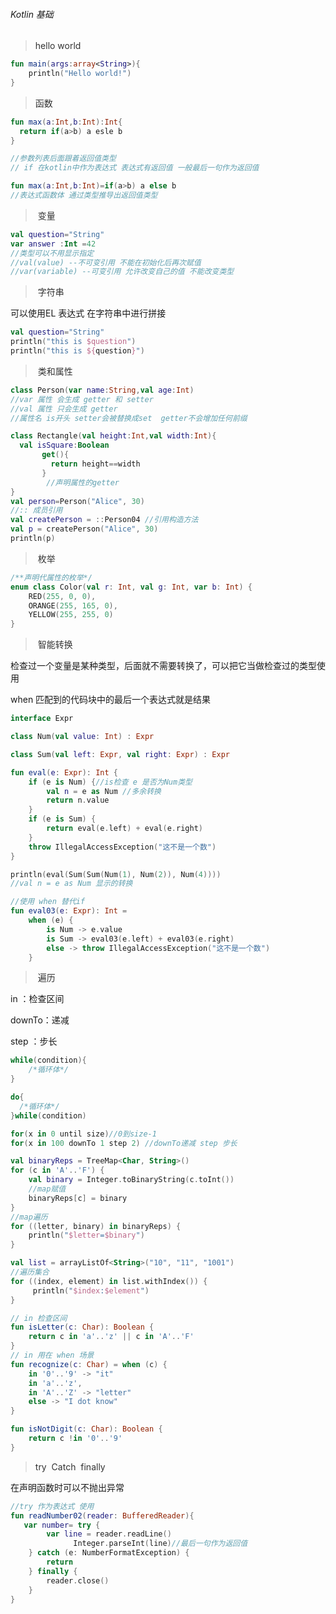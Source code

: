 ###### Kotlin 基础

> <font color=#333333> hello world </font>

```kotlin
fun main(args:array<String>){
	println("Hello world!")
}
```

> <font color=#333333>函数</font>

```kotlin
fun max(a:Int,b:Int):Int{
  return if(a>b) a esle b
}

//参数列表后面跟着返回值类型
// if 在kotlin中作为表达式 表达式有返回值 一般最后一句作为返回值

fun max(a:Int,b:Int)=if(a>b) a else b
//表达式函数体 通过类型推导出返回值类型
```

><font color=#333333> 变量</font>

```kotlin
val question="String"
var answer :Int =42
//类型可以不用显示指定  
//val(value) --不可变引用 不能在初始化后再次赋值
//var(variable) --可变引用 允许改变自己的值 不能改变类型
```

><font color=#333333> 字符串</font>

  可以使用EL 表达式 在字符串中进行拼接

```kotlin
val question="String"
println("this is $question")
println("this is ${question}")
```

><font color=#333333> 类和属性</font>

```kotlin
class Person(var name:String,val age:Int)
//var 属性 会生成 getter 和 setter 
//val 属性 只会生成 getter
//属性名 is开头 setter会被替换成set  getter不会增加任何前缀

class Rectangle(val height:Int,val width:Int){
  val isSquare:Boolean
       get(){
         return height==width
       }
  		//声明属性的getter
}
val person=Person("Alice", 30)
//:: 成员引用
val createPerson = ::Person04 //引用构造方法
val p = createPerson("Alice", 30)
println(p)
```

><font color=#333333> 枚举</font>

```kotlin
/**声明代属性的枚举*/
enum class Color(val r: Int, val g: Int, var b: Int) {
    RED(255, 0, 0),
    ORANGE(255, 165, 0),
    YELLOW(255, 255, 0)
}
```

><font color=#333333> 智能转换</font>

检查过一个变量是某种类型，后面就不需要转换了，可以把它当做检查过的类型使用

when 匹配到的代码块中的最后一个表达式就是结果

```kotlin
interface Expr

class Num(val value: Int) : Expr

class Sum(val left: Expr, val right: Expr) : Expr

fun eval(e: Expr): Int {
    if (e is Num) {//is检查 e 是否为Num类型
        val n = e as Num //多余转换
        return n.value
    }
    if (e is Sum) {
        return eval(e.left) + eval(e.right)
    }
    throw IllegalAccessException("这不是一个数")
}

println(eval(Sum(Sum(Num(1), Num(2)), Num(4))))
//val n = e as Num 显示的转换

//使用 when 替代if
fun eval03(e: Expr): Int =
    when (e) {
        is Num -> e.value
        is Sum -> eval03(e.left) + eval03(e.right)
        else -> throw IllegalAccessException("这不是一个数")
    }
```

><font color=#333333> 遍历</font>

in ：检查区间

downTo：递减

step ：步长

```kotlin
while(condition){
	/*循环体*/
}

do{
  /*循环体*/
}while(condition)

for(x in 0 until size)//0到size-1
for(x in 100 downTo 1 step 2) //downTo递减 step 步长

val binaryReps = TreeMap<Char, String>()
for (c in 'A'..'F') {
    val binary = Integer.toBinaryString(c.toInt())
    //map赋值
    binaryReps[c] = binary
}
//map遍历
for ((letter, binary) in binaryReps) {
    println("$letter=$binary")
}

val list = arrayListOf<String>("10", "11", "1001")
//遍历集合
for ((index, element) in list.withIndex()) {
     println("$index:$element")
}

// in 检查区间
fun isLetter(c: Char): Boolean {
    return c in 'a'..'z' || c in 'A'..'F'
}
// in 用在 when 场景
fun recognize(c: Char) = when (c) {
    in '0'..'9' -> "it"
    in 'a'..'z',
    in 'A'..'Z' -> "letter"
    else -> "I dot know"
}

fun isNotDigit(c: Char): Boolean {
    return c !in '0'..'9'
}
```

> <font color=#333333> try  Catch  finally</font>

在声明函数时可以不抛出异常

```kotlin
//try 作为表达式 使用
fun readNumber02(reader: BufferedReader){
   var number= try {
        var line = reader.readLine()
              Integer.parseInt(line)//最后一句作为返回值
    } catch (e: NumberFormatException) {
        return
    } finally {
        reader.close()
    }
}
```

